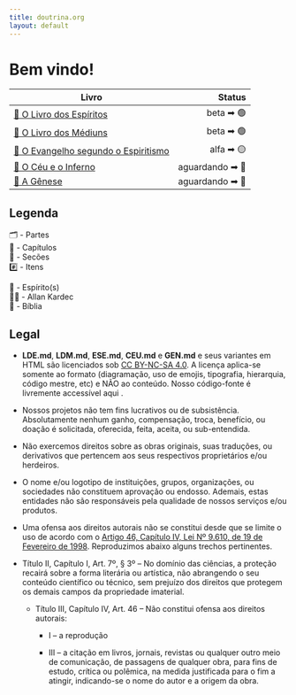 ```yaml
---
title: doutrina.org
layout: default
---
```


# Bem vindo!

| Livro  |  Status  | 
| --- | ---: |
| <a href="./1LDE.html" title="o livro dos espíritos">📘 O Livro dos Espíritos</a>   | beta ➡ 🟢 |
| <a href="./2LDM.html" title="o livro dos médiuns">📙 O Livro dos Médiuns</a>   | beta ➡ 🟢 |
| <a href="./3ESE.html" title="o evangelho segundo o espiritismo">📗 O Evangelho segundo o Espiritismo</a>   | alfa ➡ 🟡 |
| <a href="./4CEU.html" title="o céu e o inferno">📕 O Céu e o Inferno</a>   | aguardando ➡ 🔴 |
| <a href="./5GEN.html" title="a gênese">📓 A Gênese</a>   | aguardando ➡ 🔴 |

## Legenda

🗂️ - Partes  
📑 - Capítulos  
📃 - Secões  
#️⃣ - Itens  

👻 - Espírito(s)  
👴🏼 - Allan Kardec  
📜 - Bíblia  

## Legal

- **LDE.md**, **LDM.md**, **ESE.md**, **CEU.md** e **GEN.md**  e seus variantes em HTML são licenciados sob [CC BY-NC-SA 4.0](https://creativecommons.org/licenses/by-nc-sa/4.0/deed.pt_BR). A licença aplica-se somente ao formato (diagramação, uso de emojis, tipografia, hierarquia, código mestre, etc) e NÃO ao conteúdo. Nosso código-fonte é livremente accessível aqui [](https://github.com/sergioSHKLR).

- Nossos projetos não tem fins lucrativos ou de subsistência. Absolutamente nenhum ganho, compensação, troca, benefício, ou doação é solicitada, oferecida, feita, aceita, ou sub-entendida.

- Não exercemos direitos sobre as obras originais, suas traduções, ou derivativos que pertencem aos seus respectivos proprietários e/ou herdeiros.

- O nome e/ou logotipo de instituições, grupos, organizações, ou sociedades não constituem aprovação ou endosso. Ademais, estas entidades não são responsáveis pela qualidade de nossos serviços e/ou produtos.

- Uma ofensa aos direitos autorais não se constitui desde que se limite o uso de acordo com o [Artigo 46, Capítulo IV, Lei Nº 9.610, de 19 de Fevereiro de 1998](http://www.planalto.gov.br/ccivil_03/leis/l9610.htm#:~:text=Art.%2046.%20N%C3%A3o%20constitui%20ofensa%20aos%20direitos%20autorais%3A). Reproduzimos abaixo alguns trechos pertinentes.

 - Título II, Capítulo I, Art. 7º, § 3º – No domínio das ciências, a proteção recairá sobre a forma literária ou artística, não abrangendo o seu conteúdo científico ou técnico, sem prejuízo dos direitos que protegem os demais campos da propriedade imaterial.

    - Título III, Capítulo IV, Art. 46 – Não constitui ofensa aos direitos autorais:

       - I – a reprodução

       - III – a citação em livros, jornais, revistas ou qualquer outro meio de comunicação, de passagens de qualquer obra, para fins de estudo, crítica ou polêmica, na medida justificada para o fim a atingir, indicando-se o nome do autor e a origem da obra.
  

